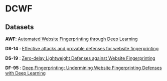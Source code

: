 # DCWF

## Datasets

**AWF**: [Automated Website Fingerprinting through Deep Learning](https://github.com/DistriNet/DLWF)

**DS-14** : [Effective attacks and provable defenses for website fingerprinting](https://www.cs.sfu.ca/~taowang/wf/data/)

**DS-19** : [Zero-delay Lightweight Defenses against Website Fingerprinting](https://www.cs.sfu.ca/~taowang/wf/index.html)

**DF-95** : [Deep Fingerprinting: Undermining Website Fingerprinting Defenses with Deep Learning ](https://github.com/deep-fingerprinting/df)

